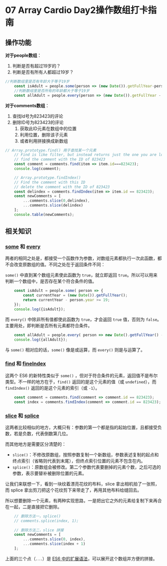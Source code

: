 # 07 Array Cardio Day2操作数组打卡指南

## 操作功能

**对于people数组**：

1. 判断是否有超过19岁的？
2. 判断是否有所有人都超过19岁？

```javascript
//判断数组里是否有年龄大于等于19岁
    const isAdult = people.some(person => (new Date()).getFullYear-person.year >=19);
    //判断数组里是否所有的年龄都大于等于19岁
    const allAdult = people.every(person => (new Date()).getFullYear - person.year >=19);
```

**对于comments数组**：

1. 查找Id号为823423的评论
2. 删除ID号为823423的评论
   1. 获取此ID元素在数组中的位置
   2. 利用位置，删除该子元素
   3. 或者利用拼接换成新数组

```javascript
// Array.prototype.find() 用于查找某一个元素
    // Find is like filter, but instead returns just the one you are looking for
    // find the comment with the ID of 823423
    const comment = comments.find(item => item.id===823423);
    console.log(comment);

    // Array.prototype.findIndex()
    // Find the comment with this ID
    // delete the comment with the ID of 823423
    const delindex = comments.findIndex(item => item.id == 823423);
    const newComments = [
        ...comments.slice(0,delindex),
        ...comments.slice(delindex)
    ];
    console.table(newComments);
```

## 相关知识

### [some](https://developer.mozilla.org/zh-CN/docs/Web/JavaScript/Reference/Global_Objects/Array/some) 和 [every](https://developer.mozilla.org/zh-CN/docs/Web/JavaScript/Reference/Global_Objects/Array/every)

两者的相同之处是，都接受一个函数作为参数，对数组元素都执行一次此函数，都不会改变原数组的值。不同之处在于返回条件不同：

`some()` 中直到某个数组元素使此函数为 `true`，就立即返回 `true`。所以可以用来判断一个数组中，是否存在某个符合条件的值。

```javascript
    const isAdult = people.some( person => {
		const currentYear = (new Date()).getFullYear();
		return currentYear - person.year >= 19;
	});
	console.log({isAdult});
```

而 `every()` 中除非所有值都使此函数为 `true`，才会返回 `true` 值，否则为 `false`。主要用处，即判断是否所有元素都符合条件。

```javascript
	const allAdult = people.every( person => new Date().getFullYear() - person.year >= 19);
	console.log({allAdult});
```

与 `some()` 相对应的话，`some()` 像是或运算，而 `every()` 则是与运算了。

### [find](https://developer.mozilla.org/zh-CN/docs/Web/JavaScript/Reference/Global_Objects/Array/find) 和 [fineIndex](https://developer.mozilla.org/zh-CN/docs/Web/JavaScript/Reference/Global_Objects/Array/findIndex)

这两个 ES6 的新特性类似于 `some()` ，但对于符合条件的元素，返回值不是布尔类型。不一样的地方在于，`find()` 返回的是这个元素的值（或 `undefined`），而 `findIndex()` 返回的是这个元素的索引（或 `-1`）。

```javascript
	const comment = comments.find(comment => comment.id == 823423);
	const index = comments.findIndex(comment => comment.id == 823423);
```

### [slice](https://developer.mozilla.org/zh-CN/docs/Web/JavaScript/Reference/Global_Objects/Array/slice) 和 [splice](https://developer.mozilla.org/zh-CN/docs/Web/JavaScript/Reference/Global_Objects/Array/splice)

这两者比较相似的地方，大概只有：参数的第一个都是指的起始位置，且都接受负数，若是负数，代表倒数第几位。

而其他地方是需要区分清楚的：

- `slice()`：不修改原数组，按照参数复制一个新数组，参数表述复制的起点和终点索引（省略则代表到末尾），但终点索引位置的元素不包含在内。
- `splice()`：原数组会被修改。第二个参数代表要删掉的元素个数，之后可选的参数，表示要替补被删除位置的元素。

让我们来联想一下，看到一块纹着漂亮花纹的布料，slice 拿出相机拍了一张照，而 splice 拿出剪刀把这个花纹剪下来带走了，再用其他布料给缝回去。

所以想要删除一个元素，有两种实现思路，一是把出它之外的元素给复制下来再合在一起，二是直接把它删除。

```javascript
	// 删除方法一，splice()
	// comments.splice(index, 1);
	
	// 删除方法二，slice 拼接
	const newComments = [
		...comments.slice(0, index),
		...comments.slice(index + 1)
	];
```

上面的三个点（`...`）是 [ES6 中的扩展语法](https://developer.mozilla.org/zh-CN/docs/Web/JavaScript/Reference/Operators/Spread_operator)，可以展开这个数组并方便的拼接。